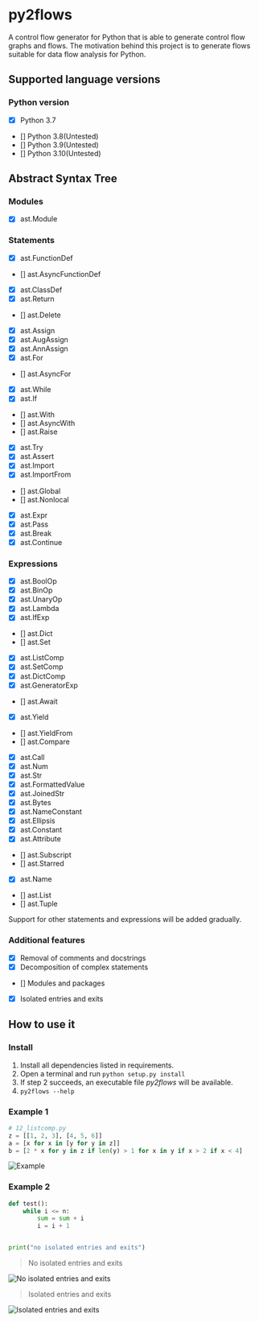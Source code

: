 # py2flows

A control flow generator for Python that is able to generate control flow graphs and flows. The motivation behind this
project is to generate flows suitable for data flow analysis for Python.

## Supported language versions

### Python version

- [x] Python 3.7
- [] Python 3.8(Untested)
- [] Python 3.9(Untested)
- [] Python 3.10(Untested)

## Abstract Syntax Tree

### Modules

- [x] ast.Module

### Statements

- [x] ast.FunctionDef
- [] ast.AsyncFunctionDef
- [x] ast.ClassDef
- [x] ast.Return
- [] ast.Delete
- [x] ast.Assign
- [x] ast.AugAssign
- [x] ast.AnnAssign
- [x] ast.For
- [] ast.AsyncFor
- [x] ast.While
- [x] ast.If
- [] ast.With
- [] ast.AsyncWith
- [] ast.Raise
- [x] ast.Try
- [x] ast.Assert
- [x] ast.Import
- [x] ast.ImportFrom
- [] ast.Global
- [] ast.Nonlocal
- [x] ast.Expr
- [x] ast.Pass
- [x] ast.Break
- [x] ast.Continue

### Expressions

- [x] ast.BoolOp
- [x] ast.BinOp
- [x] ast.UnaryOp
- [x] ast.Lambda
- [x] ast.IfExp
- [] ast.Dict
- [] ast.Set
- [x] ast.ListComp
- [x] ast.SetComp
- [x] ast.DictComp
- [x] ast.GeneratorExp
- [] ast.Await
- [x] ast.Yield
- [] ast.YieldFrom
- [] ast.Compare
- [x] ast.Call
- [x] ast.Num
- [x] ast.Str
- [x] ast.FormattedValue
- [x] ast.JoinedStr
- [x] ast.Bytes
- [x] ast.NameConstant
- [x] ast.Ellipsis
- [x] ast.Constant
- [x] ast.Attribute
- [] ast.Subscript
- [] ast.Starred
- [x] ast.Name
- [] ast.List
- [] ast.Tuple

Support for other statements and expressions will be added gradually.

### Additional features

- [x] Removal of comments and docstrings
- [x] Decomposition of complex statements
- []  Modules and packages
- [x] Isolated entries and exits

## How to use it

### Install

1. Install all dependencies listed in requirements.
2. Open a terminal and run `python setup.py install`
3. If step 2 succeeds, an executable file *py2flows* will be available.
4. `py2flows --help`

### Example 1

```python
# 12_listcomp.py
z = [[1, 2, 3], [4, 5, 6]]
a = [x for x in [y for y in z]]
b = [2 * x for y in z if len(y) > 1 for x in y if x > 2 if x < 4]
```

![Example](images/12_listcomp.svg)

### Example 2

```python
def test():
    while i <= n:
        sum = sum + i
        i = i + 1


print("no isolated entries and exits")
```

> No isolated entries and exits

![No isolated entries and exits](images/noiso.svg)

> Isolated entries and exits

![Isolated entries and exits](images/iso.svg)